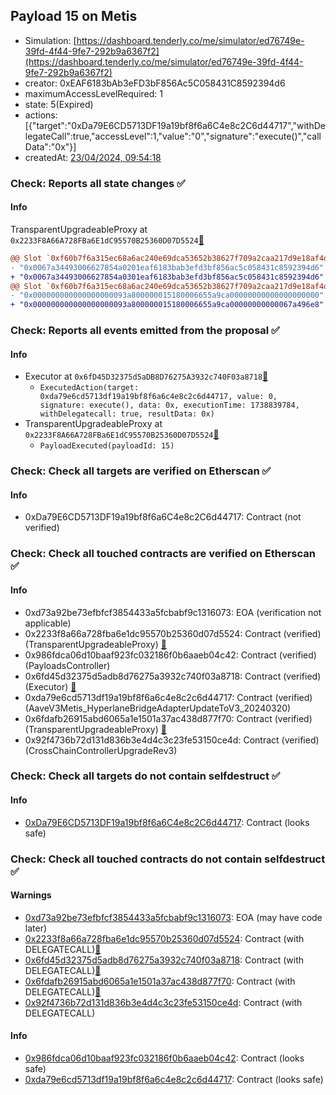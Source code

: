 ## Payload 15 on Metis

- Simulation: [https://dashboard.tenderly.co/me/simulator/ed76749e-39fd-4f44-9fe7-292b9a6367f2](https://dashboard.tenderly.co/me/simulator/ed76749e-39fd-4f44-9fe7-292b9a6367f2)
- creator: 0xEAF6183bAb3eFD3bF856Ac5C058431C8592394d6
- maximumAccessLevelRequired: 1
- state: 5(Expired)
- actions: [{"target":"0xDa79E6CD5713DF19a19bf8f6a6C4e8c2C6d44717","withDelegateCall":true,"accessLevel":1,"value":"0","signature":"execute()","callData":"0x"}]
- createdAt: [23/04/2024, 09:54:18](https://explorer.metis.io/tx/0x39dca75f96b1db54a1654be54ed0029d75a4dd3c48b4bed466fc39e65372bb42)

### Check: Reports all state changes :white_check_mark:

#### Info


TransparentUpgradeableProxy at `0x2233F8A66A728FBa6E1dC95570B25360D07D5524`[:ghost:](https://github.com/bgd-labs/aave-address-book "GovernanceV3Metis.PAYLOADS_CONTROLLER")
```diff
@@ Slot `0xf60b7f6a315ec68a6ac240e69dca53652b38627f709a2caa217d9e18af4d7a60` @@
- "0x0067a34493006627854a0201eaf6183bab3efd3bf856ac5c058431c8592394d6"
+ "0x0067a34493006627854a0301eaf6183bab3efd3bf856ac5c058431c8592394d6"
@@ Slot `0xf60b7f6a315ec68a6ac240e69dca53652b38627f709a2caa217d9e18af4d7a61` @@
- "0x000000000000000000093a800000015180006655a9ca00000000000000000000"
+ "0x000000000000000000093a800000015180006655a9ca00000000000067a496e8"
```


### Check: Reports all events emitted from the proposal :white_check_mark:

#### Info

- Executor at `0x6fD45D32375d5aDB8D76275A3932c740F03a8718`[:ghost:](https://github.com/bgd-labs/aave-address-book "AaveV3Metis.ACL_ADMIN, GovernanceV3Metis.EXECUTOR_LVL_1")
  - `ExecutedAction(target: 0xda79e6cd5713df19a19bf8f6a6c4e8c2c6d44717, value: 0, signature: execute(), data: 0x, executionTime: 1738839784, withDelegatecall: true, resultData: 0x)`
- TransparentUpgradeableProxy at `0x2233F8A66A728FBa6E1dC95570B25360D07D5524`[:ghost:](https://github.com/bgd-labs/aave-address-book "GovernanceV3Metis.PAYLOADS_CONTROLLER")
  - `PayloadExecuted(payloadId: 15)`

### Check: Check all targets are verified on Etherscan :white_check_mark:

#### Info

- 0xDa79E6CD5713DF19a19bf8f6a6C4e8c2C6d44717: Contract (not verified) 

### Check: Check all touched contracts are verified on Etherscan :white_check_mark:

#### Info

- 0xd73a92be73efbfcf3854433a5fcbabf9c1316073: EOA (verification not applicable)
- 0x2233f8a66a728fba6e1dc95570b25360d07d5524: Contract (verified) (TransparentUpgradeableProxy) [:ghost:](https://github.com/bgd-labs/aave-address-book "GovernanceV3Metis.PAYLOADS_CONTROLLER")
- 0x986fdca06d10baaf923fc032186f0b6aaeb04c42: Contract (verified) (PayloadsController) 
- 0x6fd45d32375d5adb8d76275a3932c740f03a8718: Contract (verified) (Executor) [:ghost:](https://github.com/bgd-labs/aave-address-book "AaveV3Metis.ACL_ADMIN, GovernanceV3Metis.EXECUTOR_LVL_1")
- 0xda79e6cd5713df19a19bf8f6a6c4e8c2c6d44717: Contract (verified) (AaveV3Metis_HyperlaneBridgeAdapterUpdateToV3_20240320) 
- 0x6fdafb26915abd6065a1e1501a37ac438d877f70: Contract (verified) (TransparentUpgradeableProxy) [:ghost:](https://github.com/bgd-labs/aave-address-book "GovernanceV3Metis.CROSS_CHAIN_CONTROLLER")
- 0x92f4736b72d131d836b3e4d4c3c23fe53150ce4d: Contract (verified) (CrossChainControllerUpgradeRev3) 

### Check: Check all targets do not contain selfdestruct :white_check_mark:

#### Info

- [0xDa79E6CD5713DF19a19bf8f6a6C4e8c2C6d44717](https://explorer.metis.io/address/0xDa79E6CD5713DF19a19bf8f6a6C4e8c2C6d44717): Contract (looks safe)

### Check: Check all touched contracts do not contain selfdestruct :white_check_mark:

#### Warnings

- [0xd73a92be73efbfcf3854433a5fcbabf9c1316073](https://explorer.metis.io/address/0xd73a92be73efbfcf3854433a5fcbabf9c1316073): EOA (may have code later)
- [0x2233f8a66a728fba6e1dc95570b25360d07d5524](https://explorer.metis.io/address/0x2233f8a66a728fba6e1dc95570b25360d07d5524): Contract (with DELEGATECALL)[:ghost:](https://github.com/bgd-labs/aave-address-book "GovernanceV3Metis.PAYLOADS_CONTROLLER")
- [0x6fd45d32375d5adb8d76275a3932c740f03a8718](https://explorer.metis.io/address/0x6fd45d32375d5adb8d76275a3932c740f03a8718): Contract (with DELEGATECALL)[:ghost:](https://github.com/bgd-labs/aave-address-book "AaveV3Metis.ACL_ADMIN, GovernanceV3Metis.EXECUTOR_LVL_1")
- [0x6fdafb26915abd6065a1e1501a37ac438d877f70](https://explorer.metis.io/address/0x6fdafb26915abd6065a1e1501a37ac438d877f70): Contract (with DELEGATECALL)[:ghost:](https://github.com/bgd-labs/aave-address-book "GovernanceV3Metis.CROSS_CHAIN_CONTROLLER")
- [0x92f4736b72d131d836b3e4d4c3c23fe53150ce4d](https://explorer.metis.io/address/0x92f4736b72d131d836b3e4d4c3c23fe53150ce4d): Contract (with DELEGATECALL)

#### Info

- [0x986fdca06d10baaf923fc032186f0b6aaeb04c42](https://explorer.metis.io/address/0x986fdca06d10baaf923fc032186f0b6aaeb04c42): Contract (looks safe)
- [0xda79e6cd5713df19a19bf8f6a6c4e8c2c6d44717](https://explorer.metis.io/address/0xda79e6cd5713df19a19bf8f6a6c4e8c2c6d44717): Contract (looks safe)

